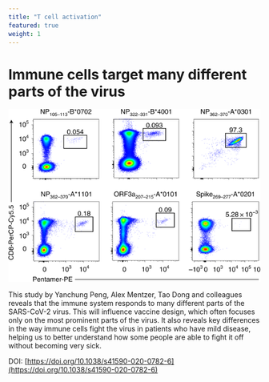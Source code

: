 ```yaml
---
title: "T cell activation"
featured: true
weight: 1
---
```



# Immune cells target many different parts of the virus

![](/img/figures/store/nat_immun_t_cells.svg)

This study by Yanchung Peng, Alex Mentzer, Tao Dong and colleagues reveals that the immune system responds to many different parts of the SARS-CoV-2 virus. This will influence vaccine design, which often focuses only on the most prominent parts of the virus. It also reveals key differences in the way immune cells fight the virus in patients who have mild disease, helping us to better understand how some people are able to fight it off without becoming very sick.

DOI: [https://doi.org/10.1038/s41590-020-0782-6](https://doi.org/10.1038/s41590-020-0782-6)